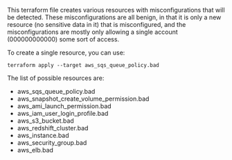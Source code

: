 This terraform file creates various resources with misconfigurations that will be detected.
These misconfigurations are all benign, in that it is only a new resource (no sensitive data in it)
that is misconfigured, and the misconfigurations are mostly only allowing a single account (000000000000) some sort of access.

To create a single resource, you can use: 

```
terraform apply --target aws_sqs_queue_policy.bad
```

The list of possible resources are:
- aws_sqs_queue_policy.bad
- aws_snapshot_create_volume_permission.bad
- aws_ami_launch_permission.bad
- aws_iam_user_login_profile.bad
- aws_s3_bucket.bad
- aws_redshift_cluster.bad
- aws_instance.bad
- aws_security_group.bad
- aws_elb.bad